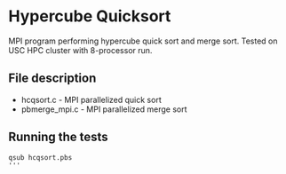 # Hypercube Quicksort

MPI program performing hypercube quick sort and merge sort. Tested on USC HPC cluster with 8-processor run.

## File description

* hcqsort.c - MPI parallelized quick sort
* pbmerge_mpi.c - MPI parallelized merge sort

## Running the tests

```
qsub hcqsort.pbs
'''


